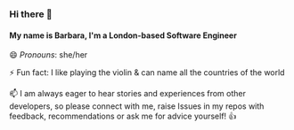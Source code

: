 ### Hi there 👋

#### My name is Barbara, I'm a London-based Software Engineer

😄 *Pronouns*: she/her

⚡ Fun fact: I like playing the violin & can name all the countries of the world
<!--
🌱*Current Program*: Pre-apprenticeship with **Founders and Coders Cohort 22**

🌱 *This week*, I’m learning about **using APIs**

🌱*Previously*, I learned more about 
  - Semantic **HTML**5
  - **CSS**3 (flexbox, grid, BEM) 
  - **JavaScript** & DOM manipulation (async, Promises)
  - **Accessibility** (WCAG standards, colour contrasts, assistive tools)
  - **Git**
 
🌱 Some Tools that I have been using and learning about were
  - GitHub
  - VS Code, Terminal
  - Figma, Notion, colour palette generators, screen reader

🌱 I'm always learning, follow my journey!

Over the last months, my developer skills have been continuously growing and especially thrived with the influence of my fellow fac22 cohorters, who constantly inspire me with their visual creativity and coding approaches and encourage me to pitch in with support for bugs they encounter. 

If you'd like to view my progress yourself, please visit
  - <https://codepen.io/0Bubbles0>: The entirely self-taught first attempt at the **freeCodeCamp Responsive Web Design** projects on Codepen back in February/March 2021
  - <https://github.com/0bubbles0/fac-22-application>: My **application to fac22**, which showcases my learnings from the fac Coaching program and is also a good introduction to my life, values and ideas from May 2021
  - <https://github.com/0bubbles0/fac22-pre-projects>: The home of my learnings and areas of focus during the **pre-apprenticesip program**, which keeps changing every day 

The coming months will be very exciting, as our cohort will be diving into topics such as **React**, **Databases**, **Testing** and **Deployment** to really round our developer toolkits. Personally, I will also be working on improving my design and accessibility skills, so that I can very soon make an impact by helping to bring real solutions and visions to life!
-->

📫 I am always eager to hear stories and experiences from other developers, so please connect with me, raise Issues in my repos with feedback, recommendations or ask me for advice yourself! 👍



<!--
**0bubbles0/0bubbles0** is a ✨ _special_ ✨ repository because its `README.md` (this file) appears on your GitHub profile.

Here are some ideas to get you started:

- 🔭 I’m currently working on ...
- 🌱 I’m currently learning ...
- 👯 I’m looking to collaborate on ...
- 🤔 I’m looking for help with ...
- 💬 Ask me about ...
- 📫 How to reach me: ...

- ⚡ Fun fact: ...
-->
